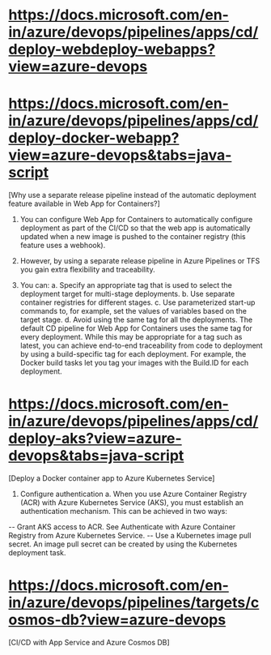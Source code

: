 # https://docs.microsoft.com/en-in/azure/devops/pipelines/apps/cd/deploy-webdeploy-webapps?view=azure-devops

# https://docs.microsoft.com/en-in/azure/devops/pipelines/apps/cd/deploy-docker-webapp?view=azure-devops&tabs=java-script

[Why use a separate release pipeline instead of the automatic deployment feature available in Web App for Containers?]

1. You can configure Web App for Containers to automatically configure deployment as part of the CI/CD so that the web app is automatically updated when a new image is pushed to the container registry (this feature uses a webhook).

2. However, by using a separate release pipeline in Azure Pipelines or TFS you gain extra flexibility and traceability. 

3. You can:
a. Specify an appropriate tag that is used to select the deployment target for multi-stage deployments.
b. Use separate container registries for different stages.
c. Use parameterized start-up commands to, for example, set the values of variables based on the target stage.
d. Avoid using the same tag for all the deployments. The default CD pipeline for Web App for Containers uses the same tag for every deployment. While this may be appropriate for a tag such as latest, you can achieve end-to-end traceability from code to deployment by using a build-specific tag for each deployment. For example, the Docker build tasks let you tag your images with the Build.ID for each deployment.

# https://docs.microsoft.com/en-in/azure/devops/pipelines/apps/cd/deploy-aks?view=azure-devops&tabs=java-script

[Deploy a Docker container app to Azure Kubernetes Service]

1. Configure authentication
a. When you use Azure Container Registry (ACR) with Azure Kubernetes Service (AKS), you must establish an authentication mechanism. This can be achieved in two ways:

-- Grant AKS access to ACR. See Authenticate with Azure Container Registry from Azure Kubernetes Service.
-- Use a Kubernetes image pull secret. An image pull secret can be created by using the Kubernetes deployment task.

# https://docs.microsoft.com/en-in/azure/devops/pipelines/targets/cosmos-db?view=azure-devops

[CI/CD with App Service and Azure Cosmos DB]
